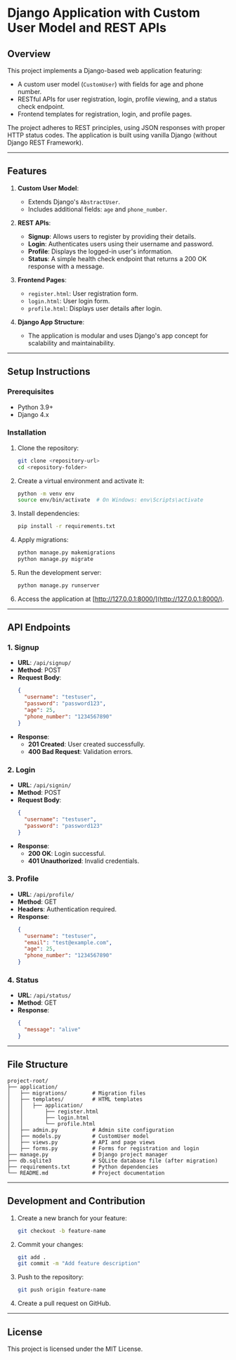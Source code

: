 # Django Application with Custom User Model and REST APIs

## Overview
This project implements a Django-based web application featuring:
- A custom user model (`CustomUser`) with fields for age and phone number.
- RESTful APIs for user registration, login, profile viewing, and a status check endpoint.
- Frontend templates for registration, login, and profile pages.

The project adheres to REST principles, using JSON responses with proper HTTP status codes. The application is built using vanilla Django (without Django REST Framework).

---

## Features
1. **Custom User Model**:
   - Extends Django's `AbstractUser`.
   - Includes additional fields: `age` and `phone_number`.

2. **REST APIs**:
   - **Signup**: Allows users to register by providing their details.
   - **Login**: Authenticates users using their username and password.
   - **Profile**: Displays the logged-in user's information.
   - **Status**: A simple health check endpoint that returns a 200 OK response with a message.

3. **Frontend Pages**:
   - `register.html`: User registration form.
   - `login.html`: User login form.
   - `profile.html`: Displays user details after login.

4. **Django App Structure**:
   - The application is modular and uses Django's app concept for scalability and maintainability.

---

## Setup Instructions

### Prerequisites
- Python 3.9+
- Django 4.x

### Installation
1. Clone the repository:
   ```bash
   git clone <repository-url>
   cd <repository-folder>
   ```

2. Create a virtual environment and activate it:
   ```bash
   python -m venv env
   source env/bin/activate  # On Windows: env\Scripts\activate
   ```

3. Install dependencies:
   ```bash
   pip install -r requirements.txt
   ```

4. Apply migrations:
   ```bash
   python manage.py makemigrations
   python manage.py migrate
   ```

5. Run the development server:
   ```bash
   python manage.py runserver
   ```

6. Access the application at [http://127.0.0.1:8000/](http://127.0.0.1:8000/).

---

## API Endpoints

### 1. Signup
- **URL**: `/api/signup/`
- **Method**: POST
- **Request Body**:
  ```json
  {
    "username": "testuser",
    "password": "password123",
    "age": 25,
    "phone_number": "1234567890"
  }
  ```
- **Response**:
  - **201 Created**: User created successfully.
  - **400 Bad Request**: Validation errors.

### 2. Login
- **URL**: `/api/signin/`
- **Method**: POST
- **Request Body**:
  ```json
  {
    "username": "testuser",
    "password": "password123"
  }
  ```
- **Response**:
  - **200 OK**: Login successful.
  - **401 Unauthorized**: Invalid credentials.

### 3. Profile
- **URL**: `/api/profile/`
- **Method**: GET
- **Headers**: Authentication required.
- **Response**:
  ```json
  {
    "username": "testuser",
    "email": "test@example.com",
    "age": 25,
    "phone_number": "1234567890"
  }
  ```

### 4. Status
- **URL**: `/api/status/`
- **Method**: GET
- **Response**:
  ```json
  {
    "message": "alive"
  }
  ```

---

## File Structure
```
project-root/
├── application/
│   ├── migrations/        # Migration files
│   ├── templates/         # HTML templates
│   │   ├── application/
│   │       ├── register.html
│   │       ├── login.html
│   │       └── profile.html
│   ├── admin.py           # Admin site configuration
│   ├── models.py          # CustomUser model
│   ├── views.py           # API and page views
│   ├── forms.py           # Forms for registration and login
├── manage.py              # Django project manager
├── db.sqlite3             # SQLite database file (after migration)
├── requirements.txt       # Python dependencies
└── README.md              # Project documentation
```

---

## Development and Contribution
1. Create a new branch for your feature:
   ```bash
   git checkout -b feature-name
   ```

2. Commit your changes:
   ```bash
   git add .
   git commit -m "Add feature description"
   ```

3. Push to the repository:
   ```bash
   git push origin feature-name
   ```

4. Create a pull request on GitHub.

---

## License
This project is licensed under the MIT License.
